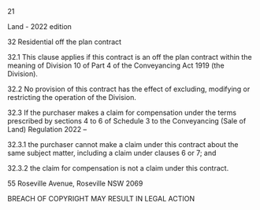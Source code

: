 21

Land - 2022 edition

32 Residential off the plan contract

32.1 This clause applies if this contract is an off the plan contract within the meaning of Division 10 of Part 4 of the Conveyancing Act 1919 (the Division).

32.2 No provision of this contract has the effect of excluding, modifying or restricting the operation of the Division.

32.3 If the purchaser makes a claim for compensation under the terms prescribed by sections 4 to 6 of Schedule 3 to the Conveyancing (Sale of Land) Regulation 2022 –

32.3.1 the purchaser cannot make a claim under this contract about the same subject matter, including a claim under clauses 6 or 7; and

32.3.2 the claim for compensation is not a claim under this contract.

55 Roseville Avenue, Roseville NSW 2069

BREACH OF COPYRIGHT MAY RESULT IN LEGAL ACTION